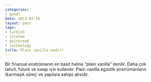 ```yaml
---
categories:
- genel
date: 2013-03-19
layout: post
tags:
- turkish
- isletme
- quickread
- technology
title: Plain vanilla nedir?
---
```


Bir finansal enstrümanın en basit haline “plain vanilla” denilir. Daha çok tahvil, future ve swap için kullanılır. Plain vanilla egzotik enstrümanların (karmaşık süreç ve yapılara sahip) aksidir.
